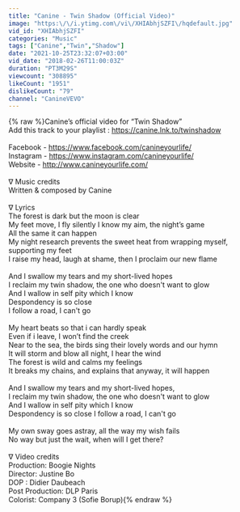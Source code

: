 ```yaml
---
title: "Canine - Twin Shadow (Official Video)"
image: "https:\/\/i.ytimg.com\/vi\/XHIAbhjSZFI\/hqdefault.jpg"
vid_id: "XHIAbhjSZFI"
categories: "Music"
tags: ["Canine","Twin","Shadow"]
date: "2021-10-25T23:32:07+03:00"
vid_date: "2018-02-26T11:00:03Z"
duration: "PT3M29S"
viewcount: "308895"
likeCount: "1951"
dislikeCount: "79"
channel: "CanineVEVO"
---
```

{% raw %}Canine’s official video for “Twin Shadow” <br />Add this track to your playlist : <a rel="nofollow" target="blank" href="https://canine.lnk.to/twinshadow">https://canine.lnk.to/twinshadow</a> <br /><br />Facebook - <a rel="nofollow" target="blank" href="https://www.facebook.com/canineyourlife/">https://www.facebook.com/canineyourlife/</a> <br />Instagram - <a rel="nofollow" target="blank" href="https://www.instagram.com/canineyourlife/">https://www.instagram.com/canineyourlife/</a> <br />Website - <a rel="nofollow" target="blank" href="http://www.canineyourlife.com/">http://www.canineyourlife.com/</a> <br /><br />∇ Music credits <br />Written &amp; composed by Canine <br /><br />∇ Lyrics <br />The forest is dark but the moon is clear<br />My feet move, I fly silently I know my aim, the night’s game<br />All the same it can happen<br />My night research prevents the sweet heat from wrapping myself, supporting my feet<br />I raise my head, laugh at shame, then I proclaim our new flame<br /><br />And I swallow my tears and my short-lived hopes<br />I reclaim my twin shadow, the one who doesn't want to glow<br />And I wallow in self pity which I know<br />Despondency is so close<br />I follow a road, I can't go<br /><br />My heart beats so that i can hardly speak<br />Even if i leave, I won’t find the creek<br />Near to the sea, the birds sing their lovely words and our hymn<br />It will storm and blow all night, I hear the wind<br />The forest is wild and calms my feelings<br />It breaks my chains, and explains that anyway, it will happen<br /><br />And I swallow my tears and my short-lived hopes,<br />I reclaim my twin shadow, the one who doesn't want to glow<br />And I wallow in self pity which I know<br />Despondency is so close I follow a road, I can't go<br /><br />My own sway goes astray, all the way my wish fails<br />No way but just the wait, when will I get there?<br /><br />∇ Video credits <br />Production: Boogie Nights <br />Director: Justine Bo <br />DOP : Didier Daubeach<br />Post Production: DLP Paris <br />Colorist: Company 3 (Sofie Borup){% endraw %}
